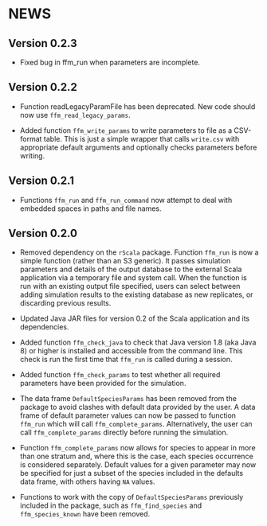 # NEWS

## Version 0.2.3
 * Fixed bug in ffm_run when parameters are incomplete.  

## Version 0.2.2
 * Function readLegacyParamFile has been deprecated. New code should now use
 `ffm_read_legacy_params`.
 
 * Added function `ffm_write_params` to write parameters to file as a CSV-format
 table. This is just a simple wrapper that calls `write.csv` with appropriate
 default arguments and optionally checks parameters before writing.

## Version 0.2.1
 * Functions `ffm_run` and `ffm_run_command` now attempt to deal with embedded
 spaces in paths and file names.

## Version 0.2.0

 * Removed dependency on the `rScala` package. Function `ffm_run` is now a
 simple function (rather than an S3 generic). It passes simulation parameters
 and details of the output database to the external Scala application via a
 temporary file and system call. When the function is run with an existing
 output file specified, users can select between adding simulation results to
 the existing database as new replicates, or discarding previous results.
 
 * Updated Java JAR files for version 0.2 of the Scala application and its
 dependencies.
   
 * Added function `ffm_check_java` to check that Java version 1.8 (aka Java 8)
 or higher is installed and accessible from the command line. This check is run
 the first time that `ffm_run` is called during a session.
 
 * Added function `ffm_check_params` to test whether all required parameters
 have been provided for the simulation.
 
 * The data frame `DefaultSpeciesParams` has been removed from the package to
 avoid clashes with default data provided by the user. A data frame of default
 parameter values can now be passed to function `ffm_run` which will call
 `ffm_complete_params`. Alternatively, the user can call `ffm_complete_params`
 directly before running the simulation.
 
 * Function `ffm_complete_params` now allows for species to appear in more than
 one stratum and, where this is the case, each species occurrence is considered
 separately. Default values for a given parameter may now be specified for just
 a subset of the species included in the defaults data frame, with others having
 `NA` values.
 
 * Functions to work with the copy of `DefaultSpeciesParams` previously included
 in the package, such as `ffm_find_species` and `ffm_species_known` have been
 removed.
   
